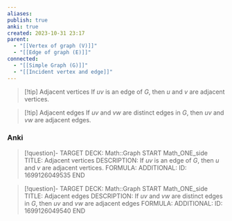 ```yaml
---
aliases: 
publish: true
anki: true
created: 2023-10-31 23:17
parent:
  - "[[Vertex of graph (V)]]"
  - "[[Edge of graph (E)]]"
connected:
  - "[[Simple Graph (G)]]"
  - "[[Incident vertex and edge]]"
---
```


> [!tip] Adjacent vertices
> If $uv$ is an edge of $G$, then $u$ and $v$ are adjacent vertices.

> [!tip] Adjacent edges
> If $uv$ and $vw$ are distinct edges in $G$, then $uv$ and $vw$ are adjacent edges.


### Anki
> [!question]-
TARGET DECK: Math::Graph
START
Math_ONE_side
TITLE: Adjacent vertices 
DESCRIPTION: If $uv$ is an edge of $G$, then $u$ and $v$ are adjacent vertices.
FORMULA: 
ADDITIONAL:
ID: 1699126049535
END


> [!question]-
TARGET DECK: Math::Graph
START
Math_ONE_side
TITLE: Adjacent edges
DESCRIPTION: If $uv$ and $vw$ are distinct edges in $G$, then $uv$ and $vw$ are adjacent edges
FORMULA: 
ADDITIONAL:
ID: 1699126049540
END











